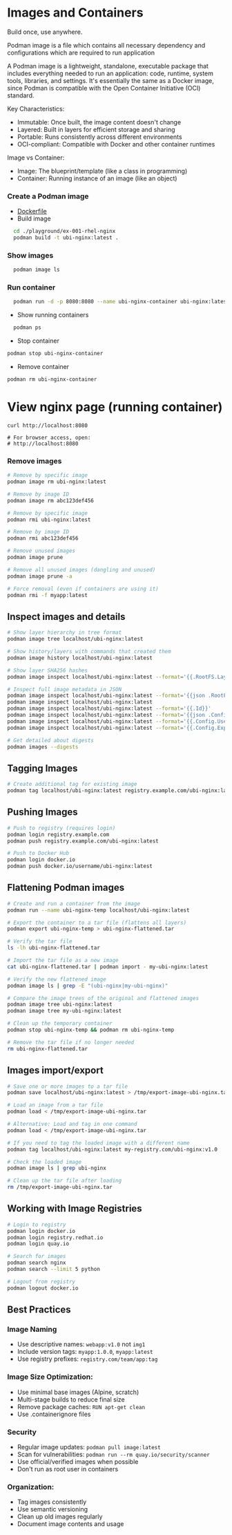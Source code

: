 # Images and Containers
Build once, use anywhere.

Podman image is a file which contains all necessary dependency and configurations which are required to run application

A Podman image is a lightweight, standalone, executable package that includes everything needed to run an application: code, runtime, system tools, libraries, and settings. It's essentially the same as a Docker image, since Podman is compatible with the Open Container Initiative (OCI) standard.

Key Characteristics:
- Immutable: Once built, the image content doesn't change
- Layered: Built in layers for efficient storage and sharing
- Portable: Runs consistently across different environments
- OCI-compliant: Compatible with Docker and other container runtimes

Image vs Container:
- Image: The blueprint/template (like a class in programming)
- Container: Running instance of an image (like an object)

### Create a Podman image
- [Dockerfile](../playground/ex-001-rhel-nginx/Dockerfile)
- Build image
```bash
  cd ./playground/ex-001-rhel-nginx
  podman build -t ubi-nginx:latest .
```

### Show images
```bash
  podman image ls
```

### Run container
```bash
  podman run -d -p 8080:8080 --name ubi-nginx-container ubi-nginx:latest
```
- Show running containers
```bash
  podman ps
```

- Stop container
```bash
podman stop ubi-nginx-container
```

- Remove container
```bash
podman rm ubi-nginx-container
```

# View nginx page (running container)
```
curl http://localhost:8080

# For browser access, open:
# http://localhost:8080
```

### Remove images

```bash
# Remove by specific image
podman image rm ubi-nginx:latest

# Remove by image ID
podman image rm abc123def456

# Remove by specific image
podman rmi ubi-nginx:latest

# Remove by image ID
podman rmi abc123def456

# Remove unused images
podman image prune

# Remove all unused images (dangling and unused)
podman image prune -a

# Force removal (even if containers are using it)
podman rmi -f myapp:latest
```

## Inspect images and details
```bash
# Show layer hierarchy in tree format
podman image tree localhost/ubi-nginx:latest

# Show history/layers with commands that created them
podman image history localhost/ubi-nginx:latest

# Show layer SHA256 hashes
podman image inspect localhost/ubi-nginx:latest --format='{{.RootFS.Layers}}'

# Inspect full image metadata in JSON
podman image inspect localhost/ubi-nginx:latest --format='{{json .RootFS}}'
podman image inspect localhost/ubi-nginx:latest
podman image inspect localhost/ubi-nginx:latest --format='{{.Id}}'
podman image inspect localhost/ubi-nginx:latest --format='{{json .Config}}'
podman image inspect localhost/ubi-nginx:latest --format='{{.Config.User}}'
podman image inspect localhost/ubi-nginx:latest --format='{{.Config.ExposedPorts}}'

# Get detailed about digests
podman images --digests
```

## Tagging Images
```bash
# Create additional tag for existing image
podman tag localhost/ubi-nginx:latest registry.example.com/ubi-nginx:latest:1.0.0
```

## Pushing Images
```bash
# Push to registry (requires login)
podman login registry.example.com
podman push registry.example.com/ubi-nginx:latest

# Push to Docker Hub
podman login docker.io
podman push docker.io/username/ubi-nginx:latest
```

## Flattening Podman images

```bash
# Create and run a container from the image
podman run --name ubi-nginx-temp localhost/ubi-nginx:latest

# Export the container to a tar file (flattens all layers)
podman export ubi-nginx-temp > ubi-nginx-flattened.tar

# Verify the tar file
ls -lh ubi-nginx-flattened.tar

# Import the tar file as a new image
cat ubi-nginx-flattened.tar | podman import - my-ubi-nginx:latest

# Verify the new flattened image
podman image ls | grep -E "(ubi-nginx|my-ubi-nginx)"

# Compare the image trees of the original and flattened images
podman image tree ubi-nginx:latest
podman image tree my-ubi-nginx:latest

# Clean up the temporary container
podman stop ubi-nginx-temp && podman rm ubi-nginx-temp

# Remove the tar file if no longer needed
rm ubi-nginx-flattened.tar
```

## Images import/export
```bash
# Save one or more images to a tar file
podman save localhost/ubi-nginx:latest > /tmp/export-image-ubi-nginx.tar

# Load an image from a tar file
podman load < /tmp/export-image-ubi-nginx.tar

# Alternative: Load and tag in one command
podman load < /tmp/export-image-ubi-nginx.tar

# If you need to tag the loaded image with a different name
podman tag localhost/ubi-nginx:latest my-registry.com/ubi-nginx:v1.0

# Check the loaded image
podman image ls | grep ubi-nginx

# Clean up the tar file after loading
rm /tmp/export-image-ubi-nginx.tar
```

## Working with Image Registries
```bash
# Login to registry
podman login docker.io
podman login registry.redhat.io
podman login quay.io

# Search for images
podman search nginx
podman search --limit 5 python

# Logout from registry
podman logout docker.io
```

## Best Practices

### Image Naming
- Use descriptive names: `webapp:v1.0` not `img1`
- Include version tags: `myapp:1.0.0`, `myapp:latest`
- Use registry prefixes: `registry.com/team/app:tag`

### Image Size Optimization:
- Use minimal base images (Alpine, scratch)
- Multi-stage builds to reduce final size
- Remove package caches: `RUN apt-get clean`
- Use .containerignore files

### Security
- Regular image updates: `podman pull image:latest`
- Scan for vulnerabilities: `podman run --rm quay.io/security/scanner`
- Use official/verified images when possible
- Don't run as root user in containers

### Organization:
- Tag images consistently
- Use semantic versioning
- Clean up old images regularly
- Document image contents and usage
